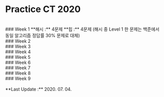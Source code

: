 # Practice CT 2020  
<br>
### Week 1  
**해시 :** 4문제  
**힙 :** 4문제  
(해시 중 Level 1 한 문제는 백준에서 동일 알고리즘 정답률 30% 문제로 대체)  
<br>
### Week 2  
<br>
### Week 3  
<br>
### Week 4  
<br>
### Week 5  
<br>
### Week 6  
<br>
### Week 7  
<br>
### Week 8  
<br>
### Week 9  
<br>
<br>
**Last Update :** 2020. 07. 04.